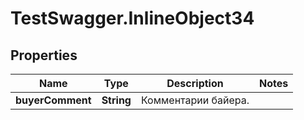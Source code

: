 # TestSwagger.InlineObject34

## Properties

Name | Type | Description | Notes
------------ | ------------- | ------------- | -------------
**buyerComment** | **String** | Комментарии байера. | 


